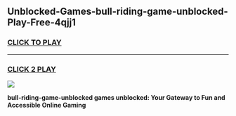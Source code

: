 
## Unblocked-Games-bull-riding-game-unblocked-Play-Free-4qjj1
<h3>
<a href="https://premium76.site?title=bull-riding-game-unblocked&ref=23A">CLICK TO PLAY</a></h3>
<hr>

<h3>
<a href="https://premium76.site?title=bull-riding-game-unblocked&ref=23A">CLICK 2 PLAY</a>
  
</h3>

<a href="https://premium76.site?title=bull-riding-game-unblocked&ref=23A"><img src="https://clearcache.store/games.png"></a>


**bull-riding-game-unblocked games unblocked: Your Gateway to Fun and Accessible Online Gaming**
